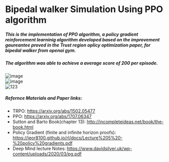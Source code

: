# Bipedal walker Simulation Using PPO algorithm
##### This is the implementation of PPO algorithm, a policy gradient reinforcement learninig algorithm developed based on the improvement gaureantee proved in the Trust region oplicy optimization paper, for bipedal walker from openai gym.
##### The algorithm was able to achieve a average score of 200 per episode.  
![image](https://user-images.githubusercontent.com/73269696/160737220-bc33fbb7-e985-4751-b0f1-b148469667a9.png)  
![image](https://user-images.githubusercontent.com/73269696/160666811-fb76501b-90c3-4bb8-b066-bbb3639d0682.png)  
![123](https://user-images.githubusercontent.com/73269696/160667130-f9142c5d-f244-43c5-ac1e-a55f1ef706fd.PNG)  

##### Refernce Materials and Paper links: 
* TRPO: https://arxiv.org/abs/1502.05477  
* PPO:  https://arxiv.org/abs/1707.06347  
* Sutton and Barto Book(chapter 13): http://incompleteideas.net/book/the-book.html  
* Policy Gradient (finite and infinite horizon proofs): https://ieor8100.github.io/rl/docs/Lecture%205%20-%20policy%20gradients.pdf  
* Deep Mind lecture Notes: https://www.davidsilver.uk/wp-content/uploads/2020/03/pg.pdf


